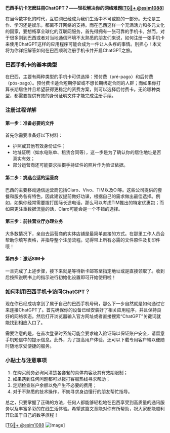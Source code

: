 **巴西手机卡怎麽註冊ChatGPT？——轻松解决你的网络难题[[TG💪+ @esim1088](https://t.me/s/esim1088)]**

在当今数字化的时代，互联网已经成为我们生活中不可或缺的一部分。无论是工作、学习还是娱乐，都离不开网络的支持。而在巴西这样一个充满活力和多元文化的国家，要想畅享全球化的互联网服务，首先得拥有一张可靠的手机卡。然而，对于很多刚到巴西或者对当地通信环境不太熟悉的朋友们来说，如何注册一张手机卡来使用ChatGPT这样的应用程序可能会成为一件让人头疼的事情。别担心！本文将为你详细解答如何在巴西顺利注册手机卡并开启ChatGPT之旅。

### 巴西手机卡的基本类型

在巴西，主要有两种类型的手机卡可供选择：预付费（pré-pago）和后付费（pós-pago）。预付费卡适合短期停留或不想长期绑定合同的人群；而如果你打算长期居住并且希望获得更稳定的资费方案，则可以选择后付费卡。无论哪种类型，都需要提供有效的身份证明文件才能完成注册手续。

### 注册过程详解

#### 第一步：准备必要的文件
首先你需要准备好以下材料：
- 护照或其他有效身份证件；
- 地址证明（如水电账单、租赁合同等），这一步是为了确认你的居住地址是否真实有效；
- 部分运营商还可能要求拍摄手持证件的照片作为验证依据。

#### 第二步：挑选合适的运营商
巴西的主要移动通信运营商包括Claro、Vivo、TIM以及Oi等。这些公司提供的套餐和服务各有特色，因此建议提前做好功课，根据自己的需求做出最佳选择。例如，如果你经常需要拨打国际长途电话，那么可以考虑TIM推出的特定优惠包；而如果更注重数据流量的话，Claro可能会是一个不错的选择。

#### 第三步：前往营业厅办理业务
大多数情况下，亲自去运营商的实体店铺是最简单直接的方式。在那里工作人员会帮助你填写表格，并指导整个注册流程。记得带上所有必需的文件原件及复印件哦！

#### 第四步：激活SIM卡
一旦完成了上述步骤，接下来就是等待新卡邮寄至指定地址或是直接领取了。收到后按照说明书上的指示进行初始化设置即可开始使用啦！

### 如何利用巴西手机卡访问ChatGPT？

现在你已经成功拿到了属于自己的巴西手机号码，那么下一步自然就是如何通过它来连接ChatGPT了。首先确保你的设备已经安装好了相关应用程序，并且保持良好的网络状态。然后打开浏览器输入官方网址或者直接搜索“ChatGPT”关键词就能找到相应入口了。

需要注意的是，在首次登录时系统可能会要求输入验证码以保证账户安全，请留意手机短信中的提示信息。此外，为了提高用户体验，还可以下载专用客户端以便随时随地享受便捷的服务。

### 小贴士与注意事项

1. 在购买前务必询问清楚各套餐的具体内容及其有效期限制；
2. 如果遇到任何问题都可以拨打客服热线寻求帮助；
3. 定期检查账户余额以免产生不必要的费用；
4. 对于不熟悉的技术操作，不妨寻求身边懂行的朋友帮忙指导。

总之，只要掌握了正确的方法，任何人都能够轻松地在巴西享受到高质量的通讯服务以及丰富多彩的在线生活体验。希望这篇文章能对你有所帮助，祝大家都能顺利开启属于自己的数字旅程！

[[TG💪+ @esim1088](https://t.me/s/esim1088) ![Image](https://i.postimg.cc/4NQfJmqS/Snipaste-2025-05-13-00-14-12.png)]